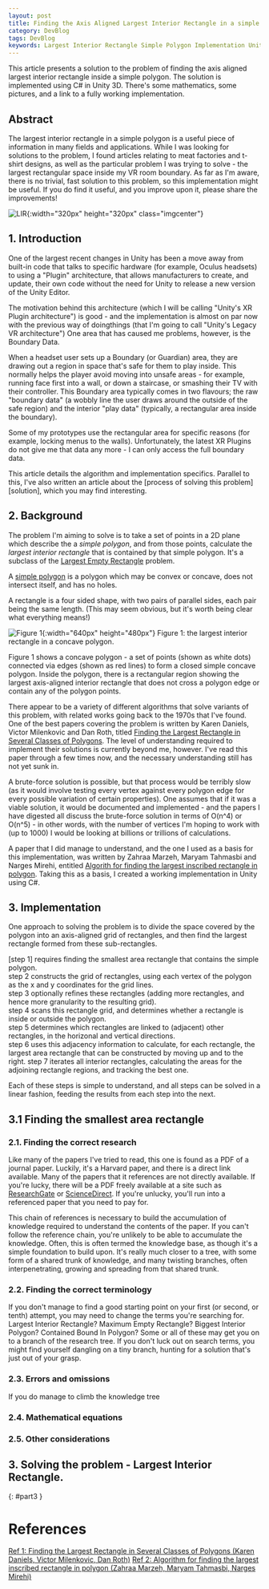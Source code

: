 ```yaml
---
layout: post
title: Finding the Axis Aligned Largest Interior Rectangle in a simple polygon
category: DevBlog
tags: DevBlog
keywords: Largest Interior Rectangle Simple Polygon Implementation Unity3d Mathematics
---
```

This article presents a solution to the problem of finding the axis aligned largest interior rectangle inside a simple polygon.
The solution is implemented using C# in Unity 3D. There's some mathematics, some pictures, and a link to a fully
working implementation.

## Abstract

The largest interior rectangle in a simple polygon is a useful piece of information in many fields and applications.
While I was looking for solutions to the problem, I found articles relating to meat factories and t-shirt designs, as
well as the particular problem I was trying to solve - the largest rectangular space inside my VR room boundary.
As far as I'm aware, there is no trivial, fast solution to this problem, so this implementation might be useful. If you
do find it useful, and you improve upon it, please share the improvements!

![LIR](/assets/images/lir/lir_2.png "Largest Interior Rectangle"){:width="320px" height="320px" class="imgcenter"}

## 1. Introduction

One of the largest recent changes in Unity has been a move away from built-in code that talks to specific hardware
(for example, Oculus headsets) to using a "Plugin" architecture, that allows manufacturers to create, and update,
their own code without the need for Unity to release a new version of the Unity Editor.

The motivation behind this architecture (which I will be calling "Unity's XR Plugin architecture") is good - and
the implementation is almost on par now with the previous way of doingthings (that I'm going to call
"Unity's Legacy VR architecture") One area that has caused me problems, however, is the Boundary Data.

When a headset user sets up a Boundary (or Guardian) area, they are drawing out a region in space that's safe for them
to play inside. This normally helps the player avoid moving into unsafe areas - for example, running face first into
a wall, or down a staircase, or smashing their TV with their controller. This Boundary area typically comes in
two flavours; the raw "boundary data" (a wobbly line the user draws around the outside of the safe region) and
the interior "play data" (typically, a rectangular area inside the boundary).

Some of my prototypes use the rectangular area for specific reasons (for example, locking menus to the walls).
Unfortunately, the latest XR Plugins do not give me that data any more - I can only access the full
boundary data.

This article details the algorithm and implementation specifics. Parallel to this, I've also written an article
about the [process of solving this problem][solution], which you may find interesting.

## 2. Background

The problem I'm aiming to solve is to take a set of points in a 2D plane which describe the a *simple polygon*,
and from those points, calculate the *largest interior rectangle* that is contained by that simple polygon.
It's a subclass of the [Largest Empty Rectangle](https://en.wikipedia.org/wiki/Largest_empty_rectangle)
problem.

A [simple polygon](https://en.wikipedia.org/wiki/Simple_polygon) is a polygon which may be convex or concave,
does not intersect itself, and has no holes.

A rectangle is a four sided shape, with two pairs of parallel sides, each pair being the same length. (This
may seem obvious, but it's worth being clear what everything means!)

![Figure 1](/assets/images/lir/lir_1.png){:width="640px" height="480px"}
Figure 1: the largest interior rectangle in a concave polygon.

Figure 1 shows a concave polygon - a set of points (shown as white dots) connected via edges (shown as
red lines) to form a closed simple concave polygon. Inside the polygon, there is a rectangular region
showing the largest axis-aligned interior rectangle that does not cross a polygon edge or contain
any of the polygon points.

There appear to be a variety of different algorithms that solve variants of this problem, with related works
going back to the 1970s that I've found. One of the best papers covering the problem is written by Karen Daniels,
Victor Milenkovic and Dan Roth, titled [Finding the Largest Rectangle in Several Classes of Polygons][ref_1].
The level of understanding required to implement their solutions is currently beyond me, however. I've read
this paper through a few times now, and the necessary understanding still has not yet sunk in.

A brute-force solution is possible, but that process would be terribly slow (as it would involve testing
every vertex against every polygon edge for every possible variation of certain properties). One assumes that
if it was a viable solution, it would be documented and implemented - and the papers I have digested all discuss
the brute-force solution in terms of O(n^4) or O(n^5) - in other words, with the number of vertices I'm hoping
to work with (up to 1000) I would be looking at billions or trillions of calculations. 

A paper that I did manage to understand, and the one I used as a basis for this implementation, was written
by Zahraa Marzeh, Maryam Tahmasbi and Narges Mirehi, entitled [Algorith for finding the largest inscribed
rectangle in polygon][ref_2]. Taking this as a basis, I created a working implementation in Unity using C#.

## 3. Implementation

One approach to solving the problem is to divide the space covered by the polygon into an axis-aligned grid
of rectangles, and then find the largest rectangle formed from these sub-rectangles.

[step 1] requires finding the smallest area rectangle that contains the simple polygon.  
step 2 constructs the grid of rectangles, using each vertex of the polygon as the x and y coordinates for
the grid lines.  
step 3 optionally refines these rectangles (adding more rectangles, and hence more granularity to the resulting grid).  
step 4 scans this rectangle grid, and determines whether a rectangle is inside or outside the polygon.  
step 5 determines which rectangles are linked to (adjacent) other rectangles, in the horizonal and vertical directions.  
step 6 uses this adjacency information to calculate, for each rectangle, the largest area rectangle that can be
constructed by moving up and to the right.
step 7 iterates all interior rectangles, calculating the areas for the adjoining rectangle regions, and tracking the best one.

Each of these steps is simple to understand, and all steps can be solved in a linear fashion, feeding the results
from each step into the next.

## 3.1 Finding the smallest area rectangle








### 2.1. Finding the correct research

Like many of the papers I've tried to read, this one is found as a PDF of a journal paper. Luckily, it's a 
Harvard paper, and there is a direct link available. Many of the papers that it references are not directly
available. If you're lucky, there will be a PDF freely available at a site such as
[ResearchGate](https://www.researchgate.net/about) or [ScienceDirect](https://www.sciencedirect.com/).
If you're unlucky, you'll run into a referenced paper that you need to pay for.

This chain of references is necessary to build the accumulation of knowledge required to understand the contents
of the paper. If you can't follow the reference chain, you're unlikely to be able to accumulate the knowledge.
Often, this is often termed the knowledge base, as though it's a simple foundation to build upon. It's really
much closer to a tree, with some form of a shared trunk of knowledge, and many twisting branches, often interpenetrating,
growing and spreading from that shared trunk.

### 2.2. Finding the correct terminology

If you don't manage to find a good starting point on your first (or second, or tenth) attempt, you may need
to change the terms you're searching for. Largest Interior Rectangle? Maximum Empty Rectangle? Biggest Interior
Polygon? Contained Bound In Polygon? Some or all of these may get you on to a branch of the research tree. If
you don't luck out on search terms, you might find yourself dangling on a tiny branch, hunting for a solution
that's just out of your grasp.

### 2.3. Errors and omissions

If you do manage to climb the knowledge tree


### 2.4. Mathematical equations

### 2.5. Other considerations

## 3. Solving the problem - Largest Interior Rectangle.
{: #part3 }

# References
[Ref 1: Finding the Largest Rectangle in Several Classes of Polygons (Karen Daniels, Victor Milenkovic, Dan Roth)][ref_1]
[Ref 2: Algorithm for finding the largest inscribed rectangle in polygon (Zahraa Marzeh, Maryam Tahmasbi, Narges Mirehi)][ref_2]


[ref_1]: https://dash.harvard.edu/bitstream/handle/1/27030936/tr-22-95.pdf
[ref_2]: https://journals.ut.ac.ir/article_71280.html

